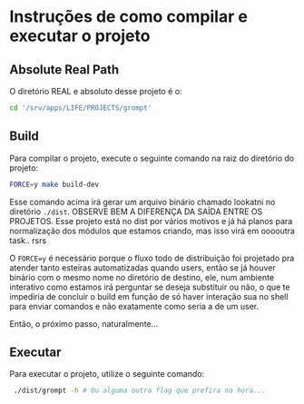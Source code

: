 # Instruções de como compilar e executar o projeto

## Absolute Real Path

O diretório REAL e absoluto desse projeto é o:

```bash
cd '/srv/apps/LIFE/PROJECTS/grompt'
```

## Build

Para compilar o projeto, execute o seguinte comando na raiz do diretório do projeto:

```bash
FORCE=y make build-dev
```

Esse comando acima irá gerar um arquivo binário chamado lookatni no diretório `./dist`. OBSERVE BEM A DIFERENÇA DA SAÍDA ENTRE OS PROJETOS. Esse projeto está no dist por vários motivos e já há planos para normalização dos módulos que estamos criando, mas isso virá em ooooutra task.. rsrs

O `FORCE=y` é necessário porque o fluxo todo de distribuição foi projetado pra atender tanto esteiras automatizadas quando users, então se já houver binário com o mesmo nome no diretório de destino, ele, num ambiente interativo como estamos irá perguntar se deseja substituir ou não, o que te impediria de concluir o build em função de só haver interação sua no shell para enviar comandos e não exatamente como seria a de um user.

Então, o próximo passo, naturalmente...

## Executar

Para executar o projeto, utilize o seguinte comando:

```bash
 ./dist/grompt -h # Ou alguma outra flag que prefira na hora...
```
